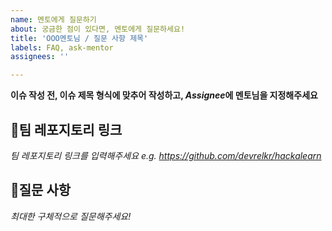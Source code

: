 ```yaml
---
name: 멘토에게 질문하기
about: 궁금한 점이 있다면, 멘토에게 질문하세요!
title: 'OOO멘토님 / 질문 사항 제목'
labels: FAQ, ask-mentor
assignees: ''

---
```


**이슈 작성 전, 이슈 제목 형식에 맞추어 작성하고, *Assignee*에 멘토님을 지정해주세요**

## 🌱팀 레포지토리 링크

*팀 레포지토리 링크를 입력해주세요 e.g. https://github.com/devrelkr/hackalearn*

## 🙋질문 사항

*최대한 구체적으로 질문해주세요!* 



